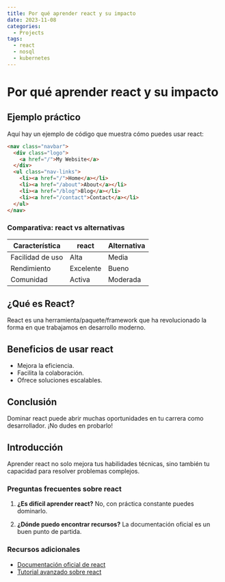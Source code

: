 ```yaml
---
title: Por qué aprender react y su impacto
date: 2023-11-08
categories: 
  - Projects
tags:
  - react
  - nosql
  - kubernetes
---
```


# Por qué aprender react y su impacto

## Ejemplo práctico

Aquí hay un ejemplo de código que muestra cómo puedes usar react:

```html
<nav class="navbar">
  <div class="logo">
    <a href="/">My Website</a>
  </div>
  <ul class="nav-links">
    <li><a href="/">Home</a></li>
    <li><a href="/about">About</a></li>
    <li><a href="/blog">Blog</a></li>
    <li><a href="/contact">Contact</a></li>
  </ul>
</nav>
```

### Comparativa: react vs alternativas

| Característica | react | Alternativa |
|---------------|-------------|------------|
| Facilidad de uso | Alta | Media |
| Rendimiento | Excelente | Bueno |
| Comunidad | Activa | Moderada |

## ¿Qué es React?

React es una herramienta/paquete/framework que ha revolucionado la forma en que trabajamos en desarrollo moderno.

## Beneficios de usar react

- Mejora la eficiencia.
- Facilita la colaboración.
- Ofrece soluciones escalables.

## Conclusión

Dominar react puede abrir muchas oportunidades en tu carrera como desarrollador. ¡No dudes en probarlo!

## Introducción

Aprender react no solo mejora tus habilidades técnicas, sino también tu capacidad para resolver problemas complejos.

### Preguntas frecuentes sobre react

1. **¿Es difícil aprender react?**
   No, con práctica constante puedes dominarlo.

2. **¿Dónde puedo encontrar recursos?**
   La documentación oficial es un buen punto de partida.

### Recursos adicionales

- [Documentación oficial de react](https://example.com)
- [Tutorial avanzado sobre react](https://example.com/tutorial)